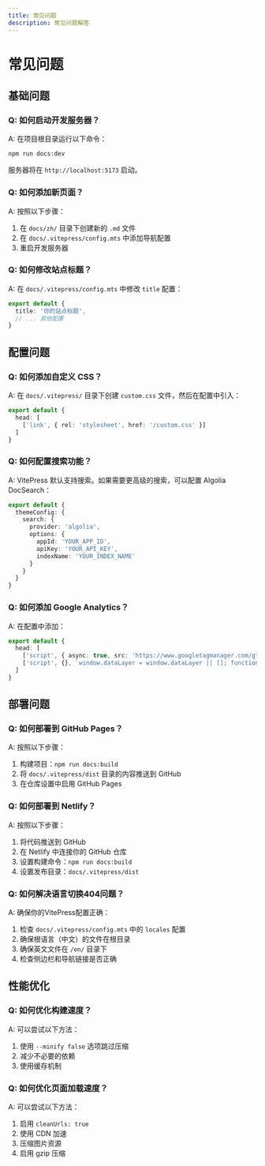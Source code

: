 ```yaml
---
title: 常见问题
description: 常见问题解答
---
```


# 常见问题

## 基础问题

### Q: 如何启动开发服务器？

A: 在项目根目录运行以下命令：

```bash
npm run docs:dev
```

服务器将在 `http://localhost:5173` 启动。

### Q: 如何添加新页面？

A: 按照以下步骤：

1. 在 `docs/zh/` 目录下创建新的 `.md` 文件
2. 在 `docs/.vitepress/config.mts` 中添加导航配置
3. 重启开发服务器

### Q: 如何修改站点标题？

A: 在 `docs/.vitepress/config.mts` 中修改 `title` 配置：

```typescript
export default {
  title: '你的站点标题',
  // ... 其他配置
}
```

## 配置问题

### Q: 如何添加自定义 CSS？

A: 在 `docs/.vitepress/` 目录下创建 `custom.css` 文件，然后在配置中引入：

```typescript
export default {
  head: [
    ['link', { rel: 'stylesheet', href: '/custom.css' }]
  ]
}
```

### Q: 如何配置搜索功能？

A: VitePress 默认支持搜索。如果需要更高级的搜索，可以配置 Algolia DocSearch：

```typescript
export default {
  themeConfig: {
    search: {
      provider: 'algolia',
      options: {
        appId: 'YOUR_APP_ID',
        apiKey: 'YOUR_API_KEY',
        indexName: 'YOUR_INDEX_NAME'
      }
    }
  }
}
```

### Q: 如何添加 Google Analytics？

A: 在配置中添加：

```typescript
export default {
  head: [
    ['script', { async: true, src: 'https://www.googletagmanager.com/gtag/js?id=GA_MEASUREMENT_ID' }],
    ['script', {}, `window.dataLayer = window.dataLayer || []; function gtag(){dataLayer.push(arguments);} gtag('js', new Date()); gtag('config', 'GA_MEASUREMENT_ID');`]
  ]
}
```

## 部署问题

### Q: 如何部署到 GitHub Pages？

A: 按照以下步骤：

1. 构建项目：`npm run docs:build`
2. 将 `docs/.vitepress/dist` 目录的内容推送到 GitHub
3. 在仓库设置中启用 GitHub Pages

### Q: 如何部署到 Netlify？

A: 按照以下步骤：

1. 将代码推送到 GitHub
2. 在 Netlify 中连接你的 GitHub 仓库
3. 设置构建命令：`npm run docs:build`
4. 设置发布目录：`docs/.vitepress/dist`

### Q: 如何解决语言切换404问题？

A: 确保你的VitePress配置正确：

1. 检查 `docs/.vitepress/config.mts` 中的 `locales` 配置
2. 确保根语言（中文）的文件在根目录
3. 确保英文文件在 `/en/` 目录下
4. 检查侧边栏和导航链接是否正确

## 性能优化

### Q: 如何优化构建速度？

A: 可以尝试以下方法：

1. 使用 `--minify false` 选项跳过压缩
2. 减少不必要的依赖
3. 使用缓存机制

### Q: 如何优化页面加载速度？

A: 可以尝试以下方法：

1. 启用 `cleanUrls: true`
2. 使用 CDN 加速
3. 压缩图片资源
4. 启用 gzip 压缩
